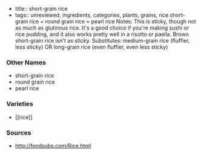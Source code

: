 - title:: short-grain rice
- tags:: unreviewed, ingredients, categories, plants, grains, rice
short-grain rice = round grain rice = pearl rice Notes: This is sticky, though not as much as glutinous rice. It's a good choice if you're making sushi or rice pudding, and it also works pretty well in a risotto or paella. Brown short-grain rice isn't as sticky. Substitutes: medium-grain rice (fluffier, less sticky) OR long-grain rice (even fluffier, even less sticky)

### Other Names

* short-grain rice
* round grain rice
* pearl rice

### Varieties

* [[rice]]

### Sources
* http://foodsubs.com/Rice.html
